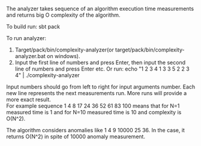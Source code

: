 The analyzer takes sequence of an algorithm execution time measurements and returns big O complexity of the algorithm.

To build run: sbt pack

To run analyzer: 
1. Target/pack/bin/complexity-analyzer(or target/pack/bin/complexity-analyzer.bat on windows).
2. Input the first line of numbers and press Enter, then input the second line of numbers and press Enter etc. 
Or run: echo "1 2 3 4 
1 3 3 5
2 2 3 4" | ./complexity-analyzer

Input numbers should go from left to right for input arguments number.
Each new line represents the next measurements run. More runs will provide a more exact result.  
For example sequence 1 4 8 17 24 36 52 61 83 100 means that for N=1 measured time is 1 and for N=10 measured time is 10 and complexity is O(N^2).

The algorithm considers anomalies like 1 4 9 10000 25 36. In the case, it returns O(N^2) in spite of 10000 anomaly measurement. 
